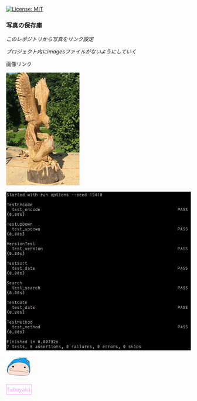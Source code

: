 [![License: MIT](https://img.shields.io/badge/License-MIT-yellow.svg)](https://opensource.org/licenses/MIT)

### 写真の保存庫

*このレポジトリから写真をリンク設定*

*プロジェクト内にimagesファイルがないようにしていく*

画像リンク

![尊敬する祖父から贈答品](https://github.com/takkii/photo/blob/master/images/taka.jpg)

![zinbei、windows版のmini_test結果](https://github.com/takkii/photo/blob/master/images/minitest.gif)

![logo](https://github.com/takkii/photo/blob/master/images/logo.jpeg)

![tweet_log](https://github.com/takkii/photo/blob/master/images/tweet_icon.gif)